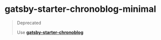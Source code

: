 # gatsby-starter-chronoblog-minimal

> Deprecated
> 
> Use **[gatsby-starter-chronoblog](https://github.com/Chronoblog/gatsby-starter-chronoblog)**
